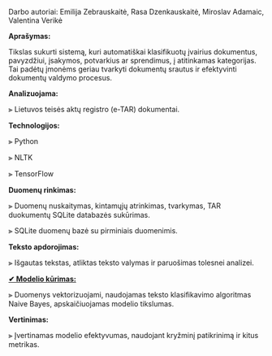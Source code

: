 Darbo autoriai: Emilija Zebrauskaitė, Rasa Dzenkauskaitė, Miroslav Adamaic, Valentina Verikė

****Aprašymas:****

Tikslas sukurti sistemą, kuri automatiškai klasifikuotų įvairius dokumentus, pavyzdžiui, įsakymos, potvarkius ar sprendimus, į atitinkamas kategorijas. 
Tai padėtų įmonėms geriau tvarkyti dokumentų srautus ir efektyvinti dokumentų valdymo procesus.

**Analizuojama:** 

⫸  Lietuvos teisės aktų registro (e-TAR) dokumentai.

**Technologijos:**

⫸  Python

⫸  NLTK

⫸  TensorFlow


**Duomenų rinkimas:**

⫸  Duomenų nuskaitymas, kintamųjų atrinkimas, tvarkymas, TAR duokumentų SQLite databazės sukūrimas.

⫸  SQLite duomenų bazė su pirminiais duomenimis.


**Teksto apdorojimas:**

⫸  Išgautas tekstas, atliktas teksto valymas ir paruošimas tolesnei analizei.

**<a href=https://github.com/rasadzen/Automatic-classification-of-documents/blob/main/model.ipynb> ✔ Modelio kūrimas:</a>**

⫸  Duomenys vektorizuojami, naudojamas teksto klasifikavimo algoritmas Naive Bayes, apskaičiuojamas modelio tikslumas.



**Vertinimas:**

⫸  Įvertinamas modelio efektyvumas, naudojant kryžminį patikrinimą ir kitus metrikas.


    